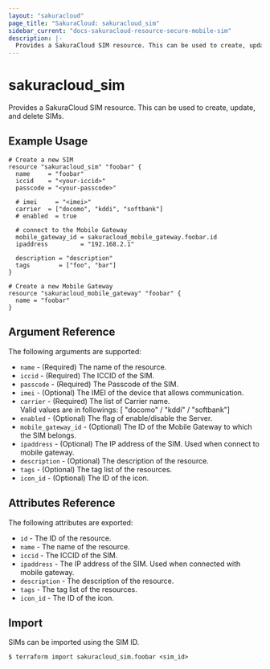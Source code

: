 ```yaml
---
layout: "sakuracloud"
page_title: "SakuraCloud: sakuracloud_sim"
sidebar_current: "docs-sakuracloud-resource-secure-mobile-sim"
description: |-
  Provides a SakuraCloud SIM resource. This can be used to create, update, and delete SIMs.
---
```


# sakuracloud\_sim

Provides a SakuraCloud SIM resource. This can be used to create, update, and delete SIMs.

## Example Usage

```hcl
# Create a new SIM
resource "sakuracloud_sim" "foobar" {
  name     = "foobar"
  iccid    = "<your-iccid>"
  passcode = "<your-passcode>"

  # imei     = "<imei>"
  carrier  = ["docomo", "kddi", "softbank"]
  # enabled  = true

  # connect to the Mobile Gateway 
  mobile_gateway_id = sakuracloud_mobile_gateway.foobar.id
  ipaddress         = "192.168.2.1"

  description = "description"
  tags        = ["foo", "bar"]
}

# Create a new Mobile Gateway
resource "sakuracloud_mobile_gateway" "foobar" {
  name = "foobar"
}
```

## Argument Reference

The following arguments are supported:

* `name` - (Required) The name of the resource.
* `iccid` - (Required) The ICCID of the SIM.  
* `passcode` - (Required) The Passcode of the SIM.  
* `imei` - (Optional) The IMEI of the device that allows communication.
* `carrier` - (Required) The list of Carrier name.  
Valid values are in followings: [ "docomo" / "kddi" / "softbank"]
* `enabled` - (Optional) The flag of enable/disable the Server.
* `mobile_gateway_id` - (Optional) The ID of the Mobile Gateway to which the SIM belongs.
* `ipaddress` - (Optional) The IP address of the SIM. Used when connect to mobile gateway.
* `description` - (Optional) The description of the resource.
* `tags` - (Optional) The tag list of the resources.
* `icon_id` - (Optional) The ID of the icon.

## Attributes Reference

The following attributes are exported:

* `id` - The ID of the resource.
* `name` - The name of the resource.
* `iccid` - The ICCID of the SIM. 
* `ipaddress` - The IP address of the SIM. Used when connected with mobile gateway.
* `description` - The description of the resource.
* `tags` - The tag list of the resources.
* `icon_id` - The ID of the icon.

## Import

SIMs can be imported using the SIM ID.

```
$ terraform import sakuracloud_sim.foobar <sim_id>
```
